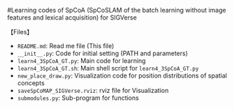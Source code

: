 #Learning codes of SpCoA 
(SpCoSLAM of the batch learning without image features and lexical acquisition) for SIGVerse  

【Files】  
 - `README.md`: Read me file (This file)
 - `__init__.py`: Code for initial setting (PATH and parameters)
 - `learn4_3SpCoA_GT.py`: Main code for learning
 - `learn4_3SpCoA_GT.sh`: Main shell script for `learn4_3SpCoA_GT.py`
 - `new_place_draw.py`: Visualization code for position distributions of spatial concepts
 - `saveSpCoMAP_SIGVerse.rviz`: rviz file for Visualization
 - `submodules.py`: Sub-program for functions
